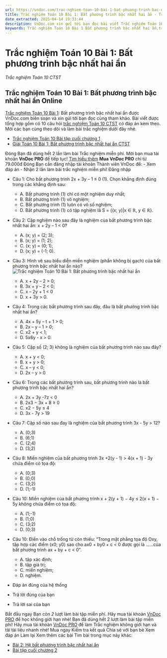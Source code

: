 ```yaml
---
url: https://vndoc.com/trac-nghiem-toan-10-bai-1-bat-phuong-trinh-bac-nhat-hai-an-290140
title: Trắc nghiệm Toán 10 Bài 1: Bất phương trình bậc nhất hai ẩn - Trắc nghiệm Toán 10 CTST - VnDoc.com
date_extracted: 2025-04-14 19:33:44
description: VnDoc.com xin gửi tới bạn đọc bài viết Trắc nghiệm Toán 10 Bài 1: Bất phương trình bậc nhất hai ẩn. Mời các bạn cùng tham khảo chi tiết.
keywords: Trắc nghiệm Toán 10 Bài 1 Bất phương trình bậc nhất hai ẩn,trắc nghiệm toán 10,trắc nghiệm toán 10 bài 1,trắc nghiệm toán 10 CTST,toán 10 bài 1,toán 10,toán 10 CTST,Bất phương trình bậc nhất hai ẩn
---
```


# Trắc nghiệm Toán 10 Bài 1: Bất phương trình bậc nhất hai ẩn
 _Trắc nghiệm Toán 10 CTST_
## Trắc nghiệm Toán 10 Bài 1: Bất phương trình bậc nhất hai ẩn Online
[Trắc nghiệm Toán 10 Bài 1](<https://vndoc.com/trac-nghiem-toan-10-bai-1-bat-phuong-trinh-bac-nhat-hai-an-290140>): Bất phương trình bậc nhất hai ẩn được VnDoc.com biên soạn và xin gửi tới bạn đọc cùng tham khảo. Bài viết được tổng hợp gồm có 10 câu hỏi [trắc nghiệm Toán 10 CTST](<https://vndoc.com/trac-nghiem-toan-10-ctst>) có đáp án kèm theo. Mời các bạn cùng theo dõi và làm bài trắc nghiệm dưới đây nhé.
  * [Trắc nghiệm Toán 10 Bài tập cuối chương 1](<https://vndoc.com/trac-nghiem-toan-10-bai-tap-cuoi-chuong-1-290137>)
  * [Giải Toán 10 Bài 1: Bất phương trình bậc nhất hai ẩn CTST](<https://vndoc.com/giai-toan-10-bai-1-bat-phuong-trinh-bac-nhat-hai-an-ctst-272296>)

Đóng
Bạn đã dùng hết 2 lần làm bài Trắc nghiệm miễn phí. Mời bạn mua tài khoản **VnDoc PRO** để tiếp tục\! [Tìm hiểu thêm](</pro>)
**Mua VnDoc PRO** chỉ từ 79.000đ
Đóng
Bạn cần đăng nhập tài khoản Thành viên VnDoc để:
\- Xem đáp án
\- Nhận 2 lần làm bài trắc nghiệm miễn phí\!
Đăng nhập 
  * Câu 1:
Cho bất phương trình 2x + 3y – 1 ≤ 0 \(1\). Chọn khẳng định đúng trong các khẳng định sau:
    * A. Bất phương trình \(1\) chỉ có một nghiệm duy nhất;
    * B. Bất phương trình \(1\) vô nghiệm;
    * C. Bất phương trình \(1\) luôn có vô số nghiệm;
    * D. Bất phương trình \(1\) có tập nghiệm là S = \{\(x; y\)|x ∈ ℝ, y ∈ ℝ\}.
  * Câu 2:
Cặp nghiệm nào sau đây là nghiệm của bất phương trình bậc nhất hai ẩn: x + 2y – 1 < 0?
    * A. \(x; y\) = \(2; 3\);
    * B. \(x; y\) = \(1; 2\);
    * C. \(x; y\) = \(0; 1\);
    * D. \(x; y\) = \(-1; 0\).
  * Câu 3:
Hình vẽ sau biểu diễn miền nghiệm \(phần không bị gạch\) của bất phương trình bậc nhất hai ẩn nào?
![Trắc nghiệm Toán 10 Bài 1: Bất phương trình bậc nhất hai ẩn](https://i.vdoc.vn/data/image/2023/02/27/trac-nghiem-toan-10-bai-1-bat-phuong-trinh-bac-nhat-hai-an-1.jpg)
    * A. x + 2y – 2 > 0;
    * B. 3x + y – 2 < 0;
    * C. x – 2y + 1 < 0
    * D. x + 3y > 0.
  * Câu 4:
Trong các bất phương trình sau đây, đâu là bất phương trình bậc nhất hai ẩn?
    * A. 4x + 5y – t + 1 > 0;
    * B. 2x – y – 1 > 0;
    * C. x2 \+ y < 1;
    * D. 5x6y - x > 0.
  * Câu 5:
Cặp số \(2; 3\) không là nghiệm của bất phương trình nào sau đây?
    * A. x + y < 0;
    * B. x + y > 0;
    * C. x – y < 0;
    * D. 2x – y > 0
  * Câu 6:
Trong các bất phương trình sau, bất phương trình nào là bất phương trình bậc nhất hai ẩn?
    * A. 2x + 3y -7z < 0
    * B. 2x3 − 3x + 8 ≥ 0
    * C. x2 − 5y ≤ 4
    * D. 3x - 7y > 19
  * Câu 7:
Cặp số nào sau đay là nghiệm của bất phương trình 3x - 5y > 12?
    * A. \(0;3\)
    * B. \(6;1\)
    * C. \(2;4\)
    * D. \(3;2\)
  * Câu 8:
Miền nghiệm của bất phương trình 3x +2\(y - 1\) > 4\(x + 1\) - 3y chứa điểm có tọa độ:
    * A. \(0;3\)
    * B. \(0;0\)
    * C. \(3;2\)
    * D. \(1;-1\)
  * Câu 10:
Miền nghiệm của bất phương trình x + 2\(y + 1\) − 4y ≤ 2\(x + 1\) − 5y không chứa điểm có tọa độ:
    * A. \(1;-1\)
    * B. \(1;0\)
    * C. \(3;2\)
    * D. \(0;3\)
  * Câu 10:
Điền vào chỗ trống từ còn thiếu: “Trong mặt phẳng tọa độ Oxy, tập hợp các điểm \(x0; y0\) sao cho ax0 + by0 + c < 0 được gọi là ……của bất phương trình ax + by + c < 0”.
    * A. tập xác định;
    * B. tập giá trị;
    * C. miền nghiệm;
    * D. nghiệm.

  * Đáp án đúng của hệ thống
  * Trả lời đúng của bạn
  * Trả lời sai của bạn

Bắt đầu ngay
Bạn còn _2_ lượt làm bài tập miễn phí. Hãy mua tài khoản [VnDoc PRO](</pro>) để học không giới hạn nhé\!  Bạn đã dùng hết 2 lượt làm bài tập miễn phí\! Hãy mua tài khoản [VnDoc PRO](</pro>) để làm Trắc nghiệm không giới hạn và tải tài liệu nhanh nhé\!  Mua ngay
Kiểm tra kết quả Chia sẻ với bạn bè Xem đáp án Làm lại
Xem thêm các bài Tìm bài trong mục này khác:
  * [Bài 2: Hệ bất phương trình bậc nhất hai ẩn](</trac-nghiem-toan-10-bai-2-he-bat-phuong-trinh-bac-nhat-hai-an-290143>)
  * [Bài tập cuối chương 2](</trac-nghiem-toan-10-bai-tap-cuoi-chuong-2-290148>)

